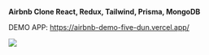 <b>Airbnb Clone  React, Redux, Tailwind, Prisma, MongoDB</b>

DEMO APP: https://airbnb-demo-five-dun.vercel.app/

<img src="https://i.ibb.co/LSbDvk7/12-04-2023-193925.jpg" />
